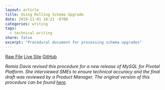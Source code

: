 ```yaml
---
layout: article
title: Using Rolling Schema Upgrade
date: 2019-11-01 18:21 -0700
categories: writing
tags:
  - technical writing
share: false
excerpt: "Procedural document for processing schema upgrades"
---
```

<a href="/downloads/rsu.html.md.erb" class="btn" download="Rolling Schema Upgrade">Raw File</a>  <a href="https://docs.pivotal.io/p-mysql/rsu.html" target="_blank" class="btn">Live Site</a> <a href="https://github.com/pivotal-cf/docs-mysql/blob/master/rsu.html.md.erb" target="_blank" class="btn">GitHub</a>

_Ramia Davis revised this procedure for a new release of MySQL for Pivotal Platform. She interviewed SMEs to ensure technical accuracy and the final draft was reviewed by a Product Manager. The original version of this procedure can be found <a href="https://docs.pivotal.io/p-mysql/1-10/rsu.html" target="_blank">here</a>._
